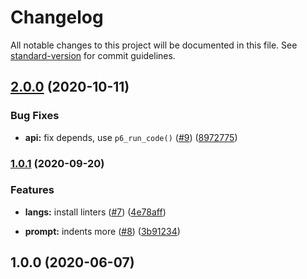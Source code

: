 # Changelog

All notable changes to this project will be documented in this file. See [standard-version](https://github.com/conventional-changelog/standard-version) for commit guidelines.

## [2.0.0](https://github.com/p6m7g8/p6df-python/compare/v1.0.1...v2.0.0) (2020-10-11)


### Bug Fixes

* **api:** fix depends, use `p6_run_code()` ([#9](https://github.com/p6m7g8/p6df-python/issues/9)) ([8972775](https://github.com/p6m7g8/p6df-python/commit/89727750fdff871e0a668528644ed549f7c0a6c4))

### [1.0.1](https://github.com/p6m7g8/p6df-python/compare/v1.0.0...v1.0.1) (2020-09-20)


### Features

* **langs:** install linters ([#7](https://github.com/p6m7g8/p6df-python/issues/7)) ([4e78aff](https://github.com/p6m7g8/p6df-python/commit/4e78aff0791b49978f5c5b515d716786e18c1122))


* **prompt:** indents more ([#8](https://github.com/p6m7g8/p6df-python/issues/8)) ([3b91234](https://github.com/p6m7g8/p6df-python/commit/3b91234a5a0af738e51176600d1b75ae8a591f92))

## 1.0.0 (2020-06-07)
